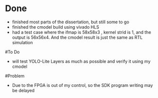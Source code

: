 # Done
- finished most parts of the dissertation, but still some to go
- finished the cmodel build using vivado HLS
- had a test case where the ifmap is 58x58x3 , kernel strid is 1, and the output is 56x56x4. And the cmodel result is just the same as RTL simulation

#To Do
- will test YOLO-Lite Layers as much as possible and verify it using my cmodel

#Problem
- Due to the FPGA is out of my control, so the SDK program writing may be delayed
